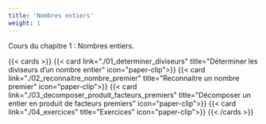```yaml
---
title: 'Nombres entiers'
weight: 1
---
```

Cours du chapitre 1 : Nombres entiers.

{{< cards >}}
  {{< card link="./01_determiner_diviseurs" title="Déterminer les diviseurs d’un nombre entier" icon="paper-clip">}}
  {{< card link="./02_reconnaitre_nombre_premier" title="Reconnaitre un nombre premier" icon="paper-clip">}}
  {{< card link="./03_decomposer_produit_facteurs_premiers" title="Décomposer un entier en produit de facteurs premiers" icon="paper-clip">}}
  {{< card link="./04_exercices" title="Exercices" icon="paper-clip">}}
{{< /cards >}}
